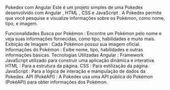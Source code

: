 Pokedex com Angular
Este é um projeto simples de uma Pokedex desenvolvido com Angular , HTML , CSS e JavaScript . A Pokedex permite que você pesquise e visualize informações sobre os Pokémon, como nome, tipo, e imagem.

Funcionalidades
Busca por Pokémon : Encontre um Pokémon pelo nome e veja suas informações fornecidas, como tipo, habilidades e muito mais.
Exibição de Imagem : Cada Pokémon possui sua imagem oficial.
Informações do Pokémon : Exibe nome, tipo, habilidades e outras informações básicas.
Tecnologias Utilizadas
Angular : Framework JavaScript utilizado para construir uma aplicação dinâmica e interativa.
HTML : Para a estrutura da página.
CSS : Para estilização da página.
JavaScript : Para a lógica de interação e manipulação de dados da Pokedex.
API (PokéAPI) : A Pokedex usa uma API pública do Pokémon (PokéAPI) para obter informações dos Pokémon.
